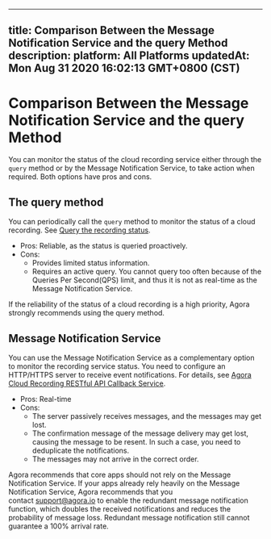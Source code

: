 
---
title: Comparison Between the Message Notification Service and the query Method
description: 
platform: All Platforms
updatedAt: Mon Aug 31 2020 16:02:13 GMT+0800 (CST)
---
# Comparison Between the Message Notification Service and the query Method
You can monitor the status of the cloud recording service either through the `query` method or by the Message Notification Service, to take action when required. Both options have pros and cons.

## The query method

You can periodically call the `query` method to monitor the status of a cloud recording. See [Query the recording status](https://docs.agora.io/en/cloud-recording/restfulapi/#/云端录制/query).

- Pros: Reliable, as the status is queried proactively.
- Cons:
  - Provides limited status information.
  - Requires an active query. You cannot query too often because of the Queries Per Second(QPS) limit, and thus it is not as real-time as the Message Notification Service.

If the reliability of the status of a cloud recording is a high priority, Agora strongly recommends using the query method.

## Message Notification Service 

You can use the Message Notification Service as a complementary option to monitor the recording service status. You need to configure an HTTP/HTTPS server to receive event notifications. For details, see [Agora Cloud Recording RESTful API Callback Service](https://docs.agora.io/en/cloud-recording/cloud_recording_callback_rest).

- Pros: Real-time
- Cons: 
  - The server passively receives messages, and the messages may get lost.
  - The confirmation message of the message delivery may get lost, causing the message to be resent. In such a case, you need to deduplicate the notifications.
  - The messages may not arrive in the correct order.

<div class="alert note">Agora recommends that core apps should not rely on the Message Notification Service. If your apps already rely heavily on the Message Notification Service, Agora recommends that you contact <a href="mailto:support@agora.io">support@agora.io</a> to enable the redundant message notification function, which doubles the received notifications and reduces the probability of message loss. Redundant message notification still cannot guarantee a 100% arrival rate.</div>
